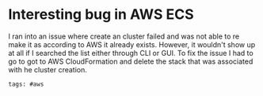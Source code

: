 # Interesting bug in AWS ECS

I ran into an issue where create an cluster failed and was not able to re make
it as according to AWS it already exists. However, it wouldn't show up at all if
I searched the list either through CLI or GUI. To fix the issue I had to go to
got to AWS CloudFormation and delete the stack that was associated with he
cluster creation.

    tags: #aws
